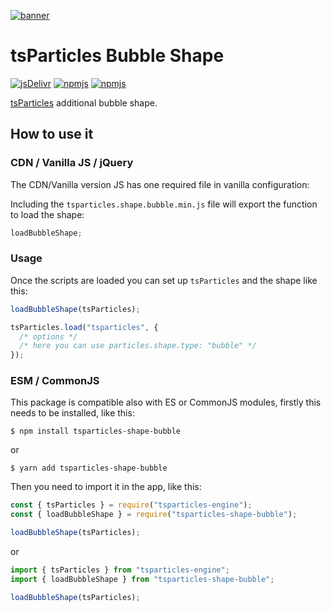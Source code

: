 [![banner](https://particles.js.org/images/banner3.png)](https://particles.js.org)

# tsParticles Bubble Shape

[![jsDelivr](https://data.jsdelivr.com/v1/package/npm/tsparticles-shape-bubble/badge)](https://www.jsdelivr.com/package/npm/tsparticles-shape-bubble)
[![npmjs](https://badge.fury.io/js/tsparticles-shape-bubble.svg)](https://www.npmjs.com/package/tsparticles-shape-bubble)
[![npmjs](https://img.shields.io/npm/dt/tsparticles-shape-bubble)](https://www.npmjs.com/package/tsparticles-shape-bubble)

[tsParticles](https://github.com/matteobruni/tsparticles) additional bubble shape.

## How to use it

### CDN / Vanilla JS / jQuery

The CDN/Vanilla version JS has one required file in vanilla configuration:

Including the `tsparticles.shape.bubble.min.js` file will export the function to load the shape:

```javascript
loadBubbleShape;
```

### Usage

Once the scripts are loaded you can set up `tsParticles` and the shape like this:

```javascript
loadBubbleShape(tsParticles);

tsParticles.load("tsparticles", {
  /* options */
  /* here you can use particles.shape.type: "bubble" */
});
```

### ESM / CommonJS

This package is compatible also with ES or CommonJS modules, firstly this needs to be installed, like this:

```shell
$ npm install tsparticles-shape-bubble
```

or

```shell
$ yarn add tsparticles-shape-bubble
```

Then you need to import it in the app, like this:

```javascript
const { tsParticles } = require("tsparticles-engine");
const { loadBubbleShape } = require("tsparticles-shape-bubble");

loadBubbleShape(tsParticles);
```

or

```javascript
import { tsParticles } from "tsparticles-engine";
import { loadBubbleShape } from "tsparticles-shape-bubble";

loadBubbleShape(tsParticles);
```
